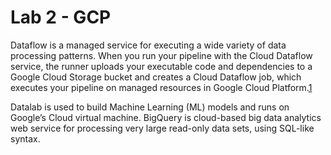 # Lab 2 - GCP

Dataflow is a managed service for executing a wide variety of data processing patterns. When you run your pipeline with the Cloud Dataflow service, the runner uploads your executable code and dependencies to a Google Cloud Storage bucket and creates a Cloud Dataflow job, which executes your pipeline on managed resources in Google Cloud Platform.[1](https://medium.com/google-cloud/basic-streaming-data-enrichment-on-google-cloud-with-dataflow-sql-a7684353119c)

Datalab is used to build Machine Learning (ML) models and runs on Google’s Cloud virtual machine. BigQuery is cloud-based big data analytics web service for processing very large read-only data sets, using SQL-like syntax.
